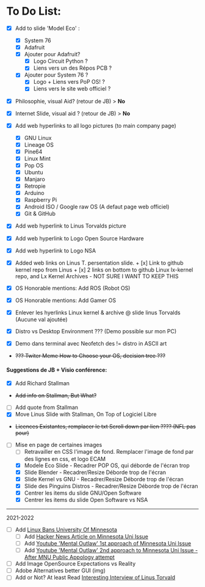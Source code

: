 # To Do List:

- [x] Add to slide 'Model Eco' :
    + [X] System 76
    + [X] Adafruit
    - [x] Ajouter pour Adafruit?
        + [x] Logo Circuit Python ?
        + [x] Liens vers un des Répos PCB ?
    - [x] Ajouter pour System 76 ?
        + [x] Logo + Liens vers PoP OS! ?
        + [x] Liens vers le site web officiel ?

- [x] Philosophie, visual Aid? (retour de JB) > **No**
- [x] Internet Slide, visual aid ? (retour de JB) > **No**

- [x] Add web hyperlinks to all logo pictures (to main company page)
    + [x] GNU Linux
    + [x] Lineage OS
    + [x] Pine64
    + [x] Linux Mint
    + [x] Pop OS
    + [x] Ubuntu
    + [x] Manjaro
    + [x] Retropie
    + [x] Arduino
    + [x] Raspberry Pi
    + [x] Android ISO / Google raw OS (A defaut page web officiel)
    + [x] Git & GitHub
- [x] Add web hyperlink to Linus Torvalds picture
- [x] Add web hyperlink to Logo Open Source Hardware
- [x] Add web hyperlink to Logo NSA
- [x] Added web links on Linus T. persentation slide.
        + [x] Link to github kernel repo from Linus
        + [x] 2 links on bottom to github Linux lx-kernel repo, and Lx Kernel Archives
            - NOT SURE I WANT TO KEEP THIS
- [x] OS Honorable mentions: Add ROS (Robot OS)
- [x] OS Honorable mentions: Add Gamer OS
- [x] Enlever les hyerlinks Linux kernel & archive @ slide linus Torvalds (Aucune val ajoutée)
- [x] Distro vs Desktop Environment ??? (Demo possible sur mon PC)
- [x] Demo dans terminal avec Neofetch des != distro in ASCII art
- ~~??? Twiter Meme How to Choose your OS, decision tree ???~~

#### Suggestions de JB + Visio conférence:

- [x] Add Richard Stallman
- ~~Add info on Stallman, But What?~~
- [ ] Add quote from Stallman
- [x] Move Linus Slide with Stallman, On Top of Logiciel Libre
- ~~Licences Existantes, remplacer le txt Scroll down par lien ???? (NFL pas pour)~~

- [ ] Mise en page de certaines images
    + [ ] Retravailler en CSS l'image de fond. Remplacer l'image de fond par des lignes en css, et logo ECAM
    + [x] Modele Eco Slide - Recadrer POP OS, qui déborde de l'écran trop
    + [x] Slide Blender - Recadrer/Resize Déborde trop de l'écran
    + [x] Slide Kernel vs GNU - Recadrer/Resize Déborde trop de l'écran
    + [x] Slide des Pinguins Distros - Recadrer/Resize Déborde trop de l'écran
    + [x] Centrer les items du slide GNU/Open Software
    + [x] Centrer les items du slide Open Software vs NSA

---
2021-2022

- [ ] Add [Linux Bans University Of Minnesota](https://www.bleepingcomputer.com/news/security/linux-bans-university-of-minnesota-for-committing-malicious-code/)
    - [ ] Add [Hacker News Article on Minnesota Uni Issue](https://thehackernews.com/2021/04/minnesota-university-apologizes-for.html)
    - [ ] Add [Youtube 'Mental Outlaw' 1st approach of Minnesota Uni Issue](https://youtu.be/JH_BGlS5LR4)
    - [ ] Add [Youtube 'Mental Outlaw' 2nd approach to Minnesota Uni Issue - After MNU Public Appology attempt](https://youtu.be/3d3O95xt8BQ)
- [ ] Add Image OpenSource Expectations vs Reality
- [ ] Adobe Alternatives better GUI (img)
- [ ] Add or Not? At least Read [Interesting Interview of Linus Torvald](https://www.tag1consulting.com/blog/interview-linus-torvalds-linux-and-git)
